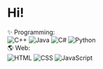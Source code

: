 # Hi!
✨ Programming:<br>
![C++](https://img.shields.io/badge/C++-Intermediate-green)
![Java](https://img.shields.io/badge/Java-Beginner-yellow)
![C#](https://img.shields.io/badge/CSharp-Beginner-yellow)
![Python](https://img.shields.io/badge/Python-Beginner-yellow)
<br>
🌎 Web:<br>
![HTML](https://img.shields.io/badge/HTML-Expert-orange)
![CSS](https://img.shields.io/badge/CSS-Advanced-blue)
![JavaScript](https://img.shields.io/badge/JavaScript-Intermediate-green)
